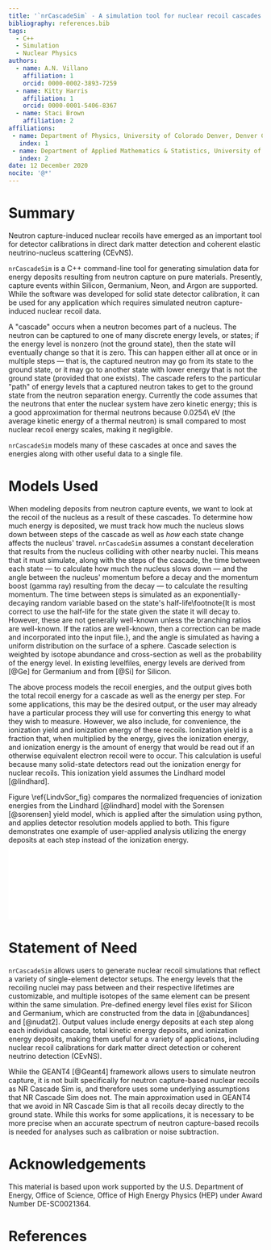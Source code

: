 ```yaml
---
title: '`nrCascadeSim` - A simulation tool for nuclear recoil cascades resulting from neutron capture'
bibliography: references.bib
tags:
  - C++
  - Simulation
  - Nuclear Physics
authors:
  - name: A.N. Villano
    affiliation: 1
    orcid: 0000-0002-3893-7259
  - name: Kitty Harris
    affiliation: 1
    orcid: 0000-0001-5406-8367
  - name: Staci Brown
    affiliation: 2
affiliations:
 - name: Department of Physics, University of Colorado Denver, Denver CO 80217, USA
   index: 1
 - name: Department of Applied Mathematics & Statistics, University of New Mexico, Albuquerque NM 87131, USA
   index: 2
date: 12 December 2020
nocite: '@*'
---
```


# Summary

Neutron capture-induced nuclear recoils have emerged as an important
tool for detector calibrations in direct dark matter detection and coherent elastic neutrino-nucleus scattering (CE$\mathrm{\nu}$NS).

`nrCascadeSim` is a C++ command-line tool for generating simulation data for energy deposits
resulting from neutron capture on pure materials. Presently, capture events within Silicon, Germanium, Neon, and Argon are
supported. While the software was developed for solid state detector calibration, it can be used
for any application which requires simulated neutron capture-induced nuclear recoil data.

A "cascade" occurs when a neutron becomes part of a nucleus.  The neutron can be captured to one
of many discrete energy levels, or states; if the energy level is nonzero (not the ground state),
then the state will eventually change so that it is zero.  This can happen either all at once or in
multiple steps &mdash; that is, the captured neutron may go from its state to the ground state, or
it may go to another state with lower energy that is not the ground state (provided that one
exists).  The cascade refers to the particular "path" of energy levels that a captured neutron
takes to get to the ground state from the neutron separation energy. Currently the code assumes
that the neutrons that enter the nuclear system have zero kinetic energy; this is a
good approximation for thermal neutrons because 0.0254\ eV (the average kinetic energy of a
thermal neutron) is small compared to most nuclear recoil energy scales, making it negligible.

`nrCascadeSim` models many of these cascades at once and saves the energies along with other
useful data to a single file.

# Models Used

When modeling deposits from neutron capture events, we want to look at the recoil of the nucleus
as a result of these cascades.  To determine how much energy is deposited, we must track how
much the nucleus slows down between steps of the cascade as well as *how* each state change
affects the nucleus' travel.  `nrCascadeSim` assumes a constant deceleration that results from the
nucleus colliding with other nearby nuclei.  This means that it must simulate, along with the
steps of the cascade, the time between each state &mdash; to calculate how much the nucleus slows
down &mdash; and the angle between the nucleus' momentum before a decay and the momentum boost
(gamma ray) resulting from the decay &mdash; to calculate the resulting momentum.  The time
between steps is simulated as an exponentially-decaying random variable based on the state's
half-life\footnote{It is most correct to use the half-life for the state given the state it will decay to. 
However, these are not generally well-known unless the branching ratios are well-known. 
If the ratios are well-known, then a correction can be made and incorporated into the input file.}, 
and the angle is simulated as having a uniform distribution on the surface of a sphere.
Cascade selection is weighted by isotope abundance and cross-section as well as the probability of
the energy level.  In existing levelfiles, energy levels are derived from [@Ge] for Germanium
and from [@Si] for Silicon.

The above process models the recoil energies, and the output gives both the total recoil energy
for a cascade as well as the energy per step.  For some applications, this may be the desired
output, or the user may already have a particular process they will use for converting this
energy to what they wish to measure.  However, we also include, for convenience, the ionization yield
and ionization energy of these recoils.  Ionization yield is a fraction that, when multiplied by the 
energy, gives the ionization energy, and ionization energy is the amount of energy that would be 
read out if an otherwise equivalent electron recoil were to occur. This calculation is useful because
many solid-state detectors read out the ionization energy for nuclear recoils. This ionization yield
assumes the Lindhard model [@lindhard].

Figure \ref{LindvSor_fig} compares the normalized frequencies of ionization energies from the Lindhard [@lindhard] 
model with the Sorensen [@sorensen] yield model, which is applied after the simulation using python, and applies 
detector resolution models applied to both. This figure demonstrates one example of user-applied analysis utilizing 
the energy deposits at each step instead of the ionization energy.
![An overlaid histogram showing an example use case in which points are generated and then multiple yield models and resolutions are applied.  The "Small Res (1/5)" histograms have Gaussians with 1/5 of the width of their counterparts. \label{LindvSor_fig}](SorVsLin_fig.pdf)

# Statement of Need

`nrCascadeSim` allows users to generate nuclear recoil simulations that reflect a variety of single-element detector setups.
The energy levels that the recoiling nuclei may pass between and their respective lifetimes are
customizable, and multiple isotopes of the same element can be present within the same simulation.
Pre-defined energy level files exist for Silicon and Germanium, which are constructed from the
data in [@abundances] and [@nudat2].  Output values include energy deposits at each step along each individual cascade, total
kinetic energy deposits, and ionization energy deposits, making them useful for a variety of
applications, including nuclear recoil calibrations for dark matter direct detection or coherent
neutrino detection (CE$\mathrm{\nu}$NS).

While the GEANT4 [@Geant4] framework allows users to simulate neutron capture, it is not built specifically for
neutron capture-based nuclear recoils as NR Cascade Sim is, and therefore uses some underlying assumptions that 
NR Cascade Sim does not. The main approximation used in GEANT4 that we avoid in NR Cascade Sim is that all recoils 
decay directly to the ground state. While this works for some applications, it is necessary to be more precise 
when an accurate spectrum of neutron capture-based recoils is needed for analyses such as calibration or noise subtraction.

# Acknowledgements

This material is based upon work supported by the U.S. Department of Energy, Office of Science, Office of High Energy Physics (HEP) under Award Number DE-SC0021364.

# References
